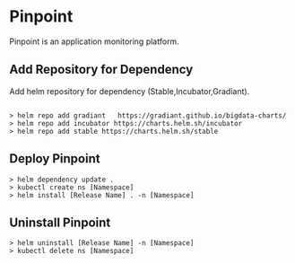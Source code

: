 # Pinpoint

Pinpoint is an application monitoring platform.

## Add Repository for Dependency
Add helm repository for dependency (Stable,Incubator,Gradiant).
```

> helm repo add gradiant   https://gradiant.github.io/bigdata-charts/
> helm repo add incubator https://charts.helm.sh/incubator 
> helm repo add stable https://charts.helm.sh/stable
```

## Deploy Pinpoint
```
> helm dependency update .
> kubectl create ns [Namespace]
> helm install [Release Name] . -n [Namespace]
```

## Uninstall Pinpoint
```
> helm uninstall [Release Name] -n [Namespace]
> kubectl delete ns [Namespace]
```

